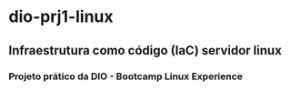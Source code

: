 # dio-prj1-linux
## Infraestrutura como código (IaC) servidor linux
### Projeto prático da DIO - Bootcamp Linux Experience
